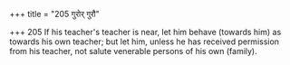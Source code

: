 +++
title = "205 गुरोर् गुरौ"

+++
205	If his teacher's teacher is near, let him behave (towards him) as towards his own teacher; but let him, unless he has received permission from his teacher, not salute venerable persons of his own (family).